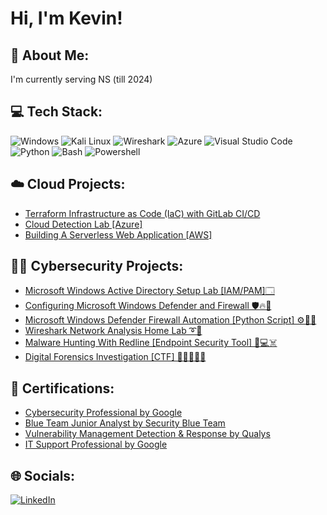 <h1>Hi, I'm Kevin! </h1>

<h2>💫 About Me:</h2>
   I'm currently serving NS (till 2024)</br>

<h2>💻 Tech Stack:</h2>

![Windows](https://img.shields.io/badge/Windows-0078D4.svg?style=for-the-badge&logo=Windows&logoColor=white)
![Kali Linux](https://img.shields.io/badge/Kali%20Linux-557C94.svg?style=for-the-badge&logo=Kali-Linux&logoColor=white)
![Wireshark](https://img.shields.io/badge/Wireshark-1679A7.svg?style=for-the-badge&logo=Wireshark&logoColor=white)
![Azure](https://img.shields.io/badge/Microsoft%20Azure-0078D4.svg?style=for-the-badge&logo=Microsoft-Azure&logoColor=white)
![Visual Studio Code](https://img.shields.io/badge/Visual%20Studio%20Code-007ACC.svg?style=for-the-badge&logo=Visual-Studio-Code&logoColor=white)
![Python](https://img.shields.io/badge/Python-3776AB.svg?style=for-the-badge&logo=Python&logoColor=white)
![Bash](https://img.shields.io/badge/GNU%20Bash-4EAA25.svg?style=for-the-badge&logo=GNU-Bash&logoColor=white)
![Powershell](https://img.shields.io/badge/PowerShell-5391FE.svg?style=for-the-badge&logo=PowerShell&logoColor=white)

<h2>☁️ Cloud Projects:</h2>

- [Terraform Infrastructure as Code (IaC) with GitLab CI/CD](https://github.com/kevinnyeo/gitlabcicd)
- [Cloud Detection Lab [Azure]](https://github.com/kevinnyeo/clouddetectionlab)
- [Building A Serverless Web Application [AWS]](https://github.com/kevinnyeo/aws-serverless-web-application)

<h2>👨‍💻 Cybersecurity Projects:</h2>

- [Microsoft Windows Active Directory Setup Lab [IAM/PAM]🗔](https://github.com/kevinnyeo/WindowsAD)
- [Configuring Microsoft Windows Defender and Firewall 🛡️🔥🧱](https://github.com/kevinnyeo/MicrosoftWindowsDefenderFirewall)
- [Microsoft Windows Defender Firewall Automation [Python Script] ⚙️🔧🐍](https://github.com/kevinnyeo/FirewallAutomation)
- [Wireshark Network Analysis Home Lab ➰🦈](https://github.com/kevinnyeo/wiresharkhomelab)
- [Malware Hunting With Redline [Endpoint Security Tool] 👾💻☠️](https://github.com/kevinnyeo/Malwarehunting)
- [Digital Forensics Investigation [CTF] 🕵🏻‍♀️🔐🚩](https://github.com/kevinnyeo/digitalforensics)

<h2>📝 Certifications: </h2>

- [Cybersecurity Professional by Google](https://www.coursera.org/account/accomplishments/professional-cert/9ULDX5TTH4EF)
- [Blue Team Junior Analyst by Security Blue Team](https://imgur.com/PLeWmLq) 
- [Vulnerability Management Detection & Response by Qualys](https://imgur.com/jnzJHLz)
- [IT Support Professional by Google](https://coursera.org/share/e5942dbc2c59bb3846f73033e1aae197)


## 🌐 Socials:
[![LinkedIn](https://img.shields.io/badge/LinkedIn-0A66C2.svg?style=for-the-badge&logo=LinkedIn&logoColor=white)](https://www.linkedin.com/in/kevinyyh) 






<!--
Here are some ideas to get you started:


- 🔭 I’m currently working on ...
- 🌱 I’m currently learning ...
- 👯 I’m looking to collaborate on ...
- 🤔 I’m looking for help with ...
- 💬 Ask me about ...
- 📫 How to reach me: ...
- 😄 Pronouns: ...
- ⚡ Fun fact: ...
-->

